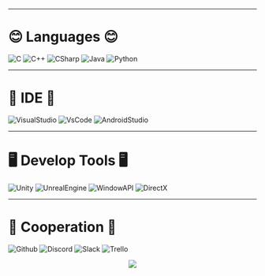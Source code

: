 ***
# 😊 Languages 😊
![C](https://img.shields.io/badge/C_Lang-A8B9CC?style=flat-square&logo=C&logoColor=white) ![C++](https://img.shields.io/badge/C++-00599C?style=flat-square&logo=C%2B%2B&logoColor=white) ![CSharp](https://img.shields.io/badge/CSharp-239120?style=flat-square&logo=CSharp&logoColor=white) ![Java](https://img.shields.io/badge/Java-004088?style=flat-square&logo=Java&logoColor=white) ![Python](https://img.shields.io/badge/Python-3776AB?style=flat-square&logo=Python&logoColor=white)
***
# 💾 IDE 💾
![VisualStudio](https://img.shields.io/badge/Visual_Studio-5C2D91?style=flat-square&logo=VisualStudio&logoColor=white) ![VsCode](https://img.shields.io/badge/Visual_Studio_Code-007ACC?style=flat-square&logo=VisualStudioCode&logoColor=white) ![AndroidStudio](https://img.shields.io/badge/Android_Studio-3DDC84?style=flat-square&logo=AndroidStudio&logoColor=white)

***
# 🖥️ Develop Tools 🖥️
![Unity](https://img.shields.io/badge/Unity-FFFFFF?style=flat-square&logo=Unity&logoColor=black) ![UnrealEngine](https://img.shields.io/badge/Unreal_Engine-0E1128?style=flat-square&logo=UnrealEngine&logoColor=white) ![WindowAPI](https://img.shields.io/badge/WindowAPI-0078D6?style=flat-square&logo=Windows&logoColor=white) ![DirectX](https://img.shields.io/badge/DirectX-0078D6?style=flat-square&logo=Microsoft&logoColor=white)
***
# 📆 Cooperation 📆
![Github](https://img.shields.io/badge/Github-181717?style=flat-square&logo=Github&logoColor=white) ![Discord](https://img.shields.io/badge/Discord-5865F2?style=flat-square&logo=Discord&logoColor=white) ![Slack](https://img.shields.io/badge/Slack-4A154B?style=flat-square&logo=Slack&logoColor=white) ![Trello](https://img.shields.io/badge/Trello-0052CC?style=flat-square&logo=Trello&logoColor=white) 

<div align=center>
<img src="https://github-readme-stats.vercel.app/api/top-langs/?username=superman2080&layout=compact"><br><br>
</div>
